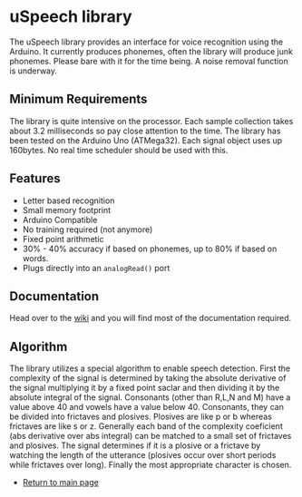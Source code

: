 # uSpeech library #
The uSpeech library provides an interface for voice recognition using the Arduino. It currently produces phonemes, often the library will produce junk phonemes. Please bare with it for the time being. A noise removal function is underway.

## Minimum Requirements ##
The library is quite intensive on the processor. Each sample collection takes about 3.2 milliseconds so pay close attention to the time. The library has been tested on the Arduino Uno (ATMega32). Each signal object uses up 160bytes. No real time scheduler should be used with this.

## Features ##
 - Letter based recognition
 - Small memory footprint
 - Arduino Compatible
 - No training required (not anymore)
 - Fixed point arithmetic
 - 30% - 40% accuracy if based on phonemes, up to 80% if based on words.
 - Plugs directly into an ``analogRead()`` port

## Documentation ##

Head over to the [wiki](https://github.com/arjo129/uSpeech/wiki) and you will find most of the documentation required.

## Algorithm ##
The library utilizes a special algorithm to enable speech detection. First the complexity of the signal is determined by taking
the absolute derivative of the signal multiplying it by a fixed point saclar and then dividing it by the absolute integral of the signal.
Consonants (other than R,L,N and M) have a value above 40 and vowels have a value below 40. Consonants, they can be divided into frictaves and plosives. Plosives are like p or b whereas frictaves are like
s or z. Generally each band of the complexity coeficient (abs derivative over abs integral) can be matched to a small set of frictaves
and plosives. The signal determines if it is a plosive or a frictave by watching the length of the utterance (plosives occur over short periods while frictaves over long).
Finally the most appropriate character is chosen.

- [Return to main page](http://arjo129.github.com)
